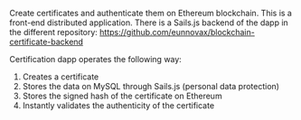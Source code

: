 Create certificates and authenticate them on Ethereum blockchain.
This is a front-end distributed application. There is a Sails.js backend of the dapp in the different repository:
https://github.com/eunnovax/blockchain-certificate-backend

Certification dapp operates the following way:
1. Creates a certificate
2. Stores the data on MySQL through Sails.js (personal data protection)
3. Stores the signed hash of the certificate on Ethereum
4. Instantly validates the authenticity of the certificate  

